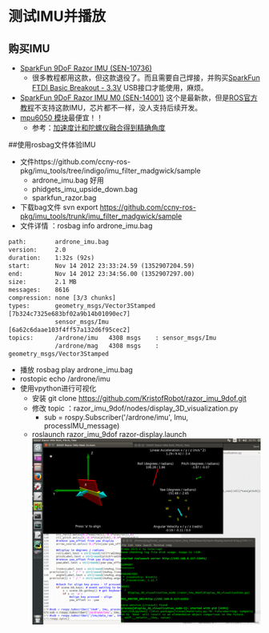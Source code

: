 # 测试IMU并播放

## 购买IMU
- [SparkFun 9DoF Razor IMU (SEN-10736)](https://www.sparkfun.com/products/retired/10736)
	- 很多教程都用这款，但这款退役了。而且需要自己焊接，并购买[SparkFun FTDI Basic Breakout - 3.3V](https://www.sparkfun.com/products/9873) USB接口才能使用，麻烦。
- [SparkFun 9DoF Razor IMU M0 (SEN-14001)](https://www.sparkfun.com/products/14001) 这个是最新款，但是[ROS官方教程](https://github.com/KristofRobot/razor_imu_9dof)不支持这款IMU，芯片都不一样，没人支持后续开发。
- [mpu6050 模块](https://s.taobao.com/search?spm=a230r.1.0.0.4e2014bbTmXAao&q=mpu6050+模块&rs=up&rsclick=2&preq=mpu6050&sort=sale-desc)最便宜！！
	- 参考：[加速度计和陀螺仪融合得到精确角度](http://www.arduino.cn/thread-18392-1-1.html)


##使用rosbag文件体验IMU
- 文件https://github.com/ccny-ros-pkg/imu_tools/tree/indigo/imu_filter_madgwick/sample
	- ardrone_imu.bag 好用
	- phidgets_imu_upside_down.bag
	- sparkfun_razor.bag
- 下载bag文件 svn export https://github.com/ccny-ros-pkg/imu_tools/trunk/imu_filter_madgwick/sample
- 文件详情 ：rosbag info ardrone_imu.bag
```
path:        ardrone_imu.bag
version:     2.0
duration:    1:32s (92s)
start:       Nov 14 2012 23:33:24.59 (1352907204.59)
end:         Nov 14 2012 23:34:56.00 (1352907297.00)
size:        2.1 MB
messages:    8616
compression: none [3/3 chunks]
types:       geometry_msgs/Vector3Stamped [7b324c7325e683bf02a9b14b01090ec7]
             sensor_msgs/Imu              [6a62c6daae103f4ff57a132d6f95cec2]
topics:      /ardrone/imu   4308 msgs    : sensor_msgs/Imu
             /ardrone/mag   4308 msgs    : geometry_msgs/Vector3Stamped	
```
- 播放	rosbag play ardrone_imu.bag
- rostopic echo /ardrone/imu
- 使用vpython进行可视化
	- 安装 git clone https://github.com/KristofRobot/razor_imu_9dof.git
	- 修改 topic ：razor_imu_9dof/nodes/display_3D_visualization.py 
		- sub = rospy.Subscriber('/ardrone/imu', Imu, processIMU_message)
	- roslaunch razor_imu_9dof razor-display.launch
	![imu-visual](imu-visual.png)